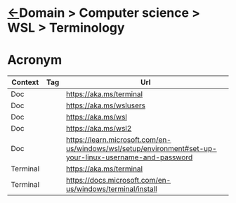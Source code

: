 <head><link rel="stylesheet" href="../../../md.css"/><script src="../../../md.js"></script></head>

[//]: #(Reference)
[Repo_Readme]:   ../README.md
[Topic_Readme]:  ../README.md

[Dind_Whatis]:  ../whatis/dind_whatis.md

# [&larr;][Repo_Readme]Domain > Computer science > WSL > Terminology
# Acronym
|Context|Tag|Url|
|-|-|-|
|Doc||https://aka.ms/terminal
|Doc||https://aka.ms/wslusers
|Doc||https://aka.ms/wsl
|Doc||https://aka.ms/wsl2
|Doc||https://learn.microsoft.com/en-us/windows/wsl/setup/environment#set-up-your-linux-username-and-password
|Terminal||https://aka.ms/terminal
|Terminal||https://docs.microsoft.com/en-us/windows/terminal/install
<br>
